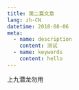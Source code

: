 ```yaml
---
title: 第二篇文章
lang: zh-CN
datetime: 2018-08-06
meta:
  - name: description
    content: 测试
  - name: keywords
    content: hello
---
```


上九潜龙勿用
